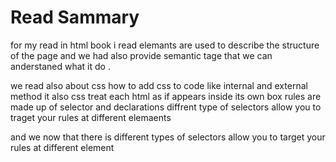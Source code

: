 # Read Sammary
for my read in html book i read elemants are used to describe the structure of the page 
and we had also provide semantic tage that we can anderstaned what it do .

we read also about css how to add css to code like internal and external method
it also css treat each html  as if appears inside its own box 
rules are made up of selector and declarations 
diffrent type of selectors allow you to traget your rules at different elemaents

and we now that there is different types of selectors allow you to target your rules at different element 